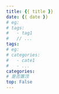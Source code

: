 ```yaml
---
title: {{ title }}
date: {{ date }}
# eg:
# tags:
#   - tag1
#   // ...
tags:
# eg:
# categories:
#   - cate1
#   - ...
categories:
# 是否置顶
top: False
---
```

